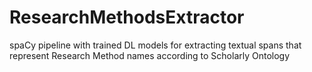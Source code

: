 # ResearchMethodsExtractor
spaCy pipeline with trained DL models for extracting textual spans that represent Research Method names according to Scholarly Ontology
